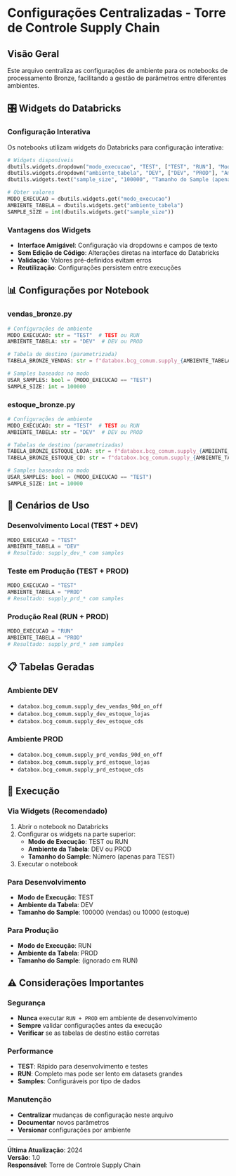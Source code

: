 # Configurações Centralizadas - Torre de Controle Supply Chain

## Visão Geral

Este arquivo centraliza as configurações de ambiente para os notebooks de processamento Bronze, facilitando a gestão de parâmetros entre diferentes ambientes.

## 🎛️ Widgets do Databricks

### Configuração Interativa
Os notebooks utilizam widgets do Databricks para configuração interativa:

```python
# Widgets disponíveis
dbutils.widgets.dropdown("modo_execucao", "TEST", ["TEST", "RUN"], "Modo de Execução")
dbutils.widgets.dropdown("ambiente_tabela", "DEV", ["DEV", "PROD"], "Ambiente da Tabela")
dbutils.widgets.text("sample_size", "100000", "Tamanho do Sample (apenas para TEST)")

# Obter valores
MODO_EXECUCAO = dbutils.widgets.get("modo_execucao")
AMBIENTE_TABELA = dbutils.widgets.get("ambiente_tabela")
SAMPLE_SIZE = int(dbutils.widgets.get("sample_size"))
```

### Vantagens dos Widgets
- **Interface Amigável**: Configuração via dropdowns e campos de texto
- **Sem Edição de Código**: Alterações diretas na interface do Databricks
- **Validação**: Valores pré-definidos evitam erros
- **Reutilização**: Configurações persistem entre execuções

## 📊 Configurações por Notebook

### vendas_bronze.py
```python
# Configurações de ambiente
MODO_EXECUCAO: str = "TEST"  # TEST ou RUN
AMBIENTE_TABELA: str = "DEV"  # DEV ou PROD

# Tabela de destino (parametrizada)
TABELA_BRONZE_VENDAS: str = f"databox.bcg_comum.supply_{AMBIENTE_TABELA.lower()}_vendas_90d_on_off"

# Samples baseados no modo
USAR_SAMPLES: bool = (MODO_EXECUCAO == "TEST")
SAMPLE_SIZE: int = 100000
```

### estoque_bronze.py
```python
# Configurações de ambiente
MODO_EXECUCAO: str = "TEST"  # TEST ou RUN
AMBIENTE_TABELA: str = "DEV"  # DEV ou PROD

# Tabelas de destino (parametrizadas)
TABELA_BRONZE_ESTOQUE_LOJA: str = f"databox.bcg_comum.supply_{AMBIENTE_TABELA.lower()}_estoque_lojas"
TABELA_BRONZE_ESTOQUE_CD: str = f"databox.bcg_comum.supply_{AMBIENTE_TABELA.lower()}_estoque_cds"

# Samples baseados no modo
USAR_SAMPLES: bool = (MODO_EXECUCAO == "TEST")
SAMPLE_SIZE: int = 10000
```

## 🎯 Cenários de Uso

### Desenvolvimento Local (TEST + DEV)
```python
MODO_EXECUCAO = "TEST"
AMBIENTE_TABELA = "DEV"
# Resultado: supply_dev_* com samples
```

### Teste em Produção (TEST + PROD)
```python
MODO_EXECUCAO = "TEST"
AMBIENTE_TABELA = "PROD"
# Resultado: supply_prd_* com samples
```

### Produção Real (RUN + PROD)
```python
MODO_EXECUCAO = "RUN"
AMBIENTE_TABELA = "PROD"
# Resultado: supply_prd_* sem samples
```

## 📋 Tabelas Geradas

### Ambiente DEV
- `databox.bcg_comum.supply_dev_vendas_90d_on_off`
- `databox.bcg_comum.supply_dev_estoque_lojas`
- `databox.bcg_comum.supply_dev_estoque_cds`

### Ambiente PROD
- `databox.bcg_comum.supply_prd_vendas_90d_on_off`
- `databox.bcg_comum.supply_prd_estoque_lojas`
- `databox.bcg_comum.supply_prd_estoque_cds`

## 🚀 Execução

### Via Widgets (Recomendado)
1. Abrir o notebook no Databricks
2. Configurar os widgets na parte superior:
   - **Modo de Execução**: TEST ou RUN
   - **Ambiente da Tabela**: DEV ou PROD
   - **Tamanho do Sample**: Número (apenas para TEST)
3. Executar o notebook

### Para Desenvolvimento
- **Modo de Execução**: TEST
- **Ambiente da Tabela**: DEV
- **Tamanho do Sample**: 100000 (vendas) ou 10000 (estoque)

### Para Produção
- **Modo de Execução**: RUN
- **Ambiente da Tabela**: PROD
- **Tamanho do Sample**: (ignorado em RUN)

## ⚠️ Considerações Importantes

### Segurança
- **Nunca** executar `RUN + PROD` em ambiente de desenvolvimento
- **Sempre** validar configurações antes da execução
- **Verificar** se as tabelas de destino estão corretas

### Performance
- **TEST**: Rápido para desenvolvimento e testes
- **RUN**: Completo mas pode ser lento em datasets grandes
- **Samples**: Configuráveis por tipo de dados

### Manutenção
- **Centralizar** mudanças de configuração neste arquivo
- **Documentar** novos parâmetros
- **Versionar** configurações por ambiente

---

**Última Atualização**: 2024  
**Versão**: 1.0  
**Responsável**: Torre de Controle Supply Chain
